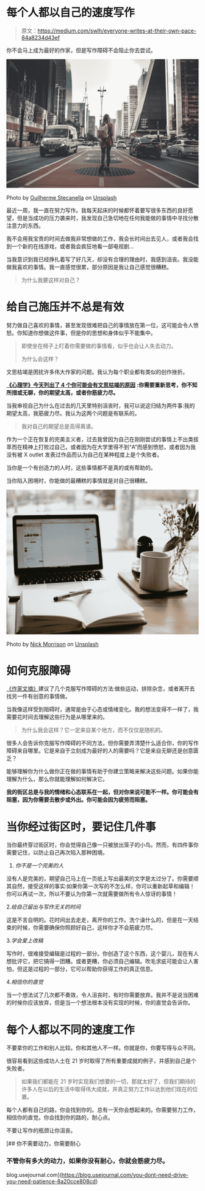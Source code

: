 # 每个人都以自己的速度写作

> 原文：<https://medium.com/swlh/everyone-writes-at-their-own-pace-84a8234d43ef>

你不会马上成为最好的作家，但是写作障碍不会阻止你去尝试。

![](img/1d9a25eae4a0c8b6bf605841459071d6.png)

Photo by [Guilherme Stecanella](https://unsplash.com/@guilhermestecanella?utm_source=medium&utm_medium=referral) on [Unsplash](https://unsplash.com?utm_source=medium&utm_medium=referral)

最近一周，我一直在努力写作。我每天起床的时候都怀着要写很多东西的良好愿望，但是当成功的压力袭来时，我发现自己急切地在任何我能做的事情中寻找分散注意力的东西。

我不会用我宝贵的时间去做我非常想做的工作，我会长时间出去见人，或者我会找到一个新的在线游戏，或者我会疯狂地看一部电视剧…

当我意识到我已经挣扎着写了好几天，却没有合理的理由时，我感到沮丧。我没能做我喜欢的事情。我一直感觉很累，部分原因是我让自己感觉很糟糕。

> 为什么我要这样对自己？

# 给自己施压并不总是有效

努力做自己喜欢的事情，甚至发现很难把自己的事情放在第一位，这可能会令人愤怒。你知道你想做这件事，但是你的思想和身体似乎不能集中。

> 即使坐在椅子上盯着你需要做的事情看，似乎也会让人失去动力。
> 
> 为什么会这样？

文思枯竭是困扰许多伟大作家的问题。我认为每个职业都有类似的创作挫折。

[**《心理学》今天列出了 4 个你可能会有文思枯竭的原因**](https://www.psychologytoday.com/us/blog/prime-your-gray-cells/201510/five-reasons-youre-experiencing-writer-s-block) **:你需要重新思考，你不知所措或无聊，你的期望太高，或者你筋疲力尽。**

当我审视自己为什么在过去的几天里特别沮丧时，我可以说这归结为两件事:我的期望太高，我筋疲力尽。我认为这两个问题是有联系的。

> 我对自己的期望总是高得离谱。

作为一个正在恢复的完美主义者，过去我曾因为自己在刚刚尝试的事情上不出类拔萃而在精神上打败过自己，或者因为在大学里得不到“A”而感到愤怒，或者因为我没有被 X outlet 发表过作品而认为自己在某种程度上是个失败者。

当你是一个有创造力的人时，这些事情都不是真的或有帮助的。

当你陷入困境时，你能做的最糟糕的事情就是对自己很糟糕。

![](img/b0ba2951e99d094f63106b3d9e3dca59.png)

Photo by [Nick Morrison](https://unsplash.com/@nickmorrison?utm_source=medium&utm_medium=referral) on [Unsplash](https://unsplash.com?utm_source=medium&utm_medium=referral)

# 如何克服障碍

[《作家文摘》](https://www.writersdigest.com/guest-columns/7-ways-to-overcome-writers-block)建议了几个克服写作障碍的方法:做些运动，排除杂念，或者离开去找另一件有创意的事情做。

当我像这样受到阻碍时，通常是由于心态或情绪变化。我的想法变得不一样了，我需要花时间去理解这些行为是从哪里来的。

> 为什么我会这样？它一定来自某个地方，而不仅仅是随机的。

很多人会告诉你克服写作障碍的不同方法，但你需要弄清楚什么适合你，你的写作障碍来自哪里。它是来自于立刻成为最好的人的需要吗？它是来自无聊还是创意匮乏？

能够理解你为什么做你正在做的事情有助于你建立策略来解决这些问题。如果你能理解为什么，那么你就能理解如何解决它。

**我的街区总是与我的情绪和心态联系在一起，但对你来说可能不一样。你可能会有阻塞，因为你需要去散步或外出。你可能会因为疲劳而阻塞。**

# 当你经过街区时，要记住几件事

当你最终穿过街区时，你会觉得自己像一只被放出笼子的小鸟。然而，有四件事你需要记住，以防止自己再次陷入那种困境。

1.  *你不是一个完美的人*

没有人是完美的，期望自己马上在一页纸上写出最美的文字是太过分了。你需要顺其自然，接受这样的事实:如果你第一次写的不怎么样，你可以重新起草和编辑！你可以再试一次，所以不要认为你第一次就需要做所有令人惊讶的事情！

2.*给自己留出与写作无关的时间*

这是不言自明的。花时间出去走走，离开你的工作。洗个澡什么的，但是在一天结束的时候，你需要确保你照顾好自己，这样你才不会筋疲力尽。

3.*学会爱上改稿*

写作时，很难接受编辑是过程的一部分。你创造了这个东西，这个婴儿，现在有人想批评它，把它搞得一团糟。或者更糟，你必须自己编辑。吹毛求疵可能会让人害怕，但这是过程的一部分，它可以帮助你获得工作的真正信息。

4.*相信你的直觉*

当一个想法试了几次都不奏效，令人沮丧时，有时你需要放弃。我并不是说当困难的时候你应该放弃，但是当一个想法根本没有实现的时候，你的直觉会告诉你。

# 每个人都以不同的速度工作

不要拿你的工作和别人比较。你和其他人不一样。你就是你，你要写得与众不同。

很容易看到这些成功人士在 21 岁时取得了所有重要成就的例子，并感到自己是个失败者。

> 如果我们都能在 21 岁时实现我们想要的一切，那就太好了，但我们期待的许多人在以后的生活中取得伟大成就，并真正努力工作以达到他们现在的位置。

每个人都有自己的路，你会找到你的。总有一天你会想起来的。你需要努力工作，相信你的直觉。你会找到你的路的，耐心点。

不要让写作的瓶颈让你沮丧。

[](https://blog.usejournal.com/you-dont-need-drive-you-need-patience-8a20cce808cd) [## 你不需要动力，你需要耐心

### 不管你有多大的动力，如果你没有耐心，你就会筋疲力尽。

blog.usejournal.com](https://blog.usejournal.com/you-dont-need-drive-you-need-patience-8a20cce808cd)